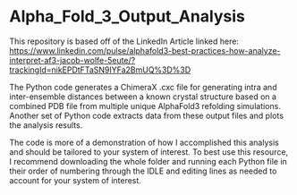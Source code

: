 # Alpha_Fold_3_Output_Analysis

This repository is based off of the LinkedIn Article linked here:
https://www.linkedin.com/pulse/alphafold3-best-practices-how-analyze-interpret-af3-jacob-wolfe-5eute/?trackingId=nikEPDtFTaSN9IYFa2BmUQ%3D%3D

The Python code generates a ChimeraX .cxc file for generating intra and inter-ensemble distances between a known crystal structure based on a combined PDB file from multiple unique AlphaFold3 refolding simulations. Another set of Python code extracts data from these output files and plots the analysis results.

The code is more of a demonstration of how I accomplished this analysis and should be tailored to your system of interest. To best use this resource, I recommend downloading the whole folder and running each Python file in their order of numbering through the IDLE and editing lines as needed to account for your system of interest.
